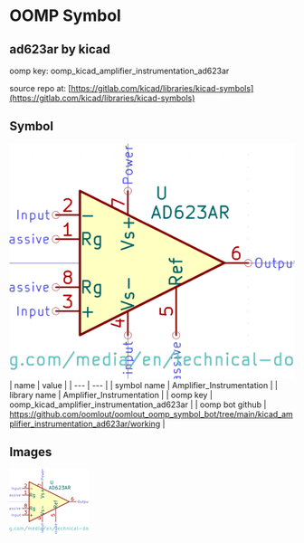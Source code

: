 # OOMP Symbol  
## ad623ar  by kicad  
  
oomp key: oomp_kicad_amplifier_instrumentation_ad623ar  
  
source repo at: [https://gitlab.com/kicad/libraries/kicad-symbols](https://gitlab.com/kicad/libraries/kicad-symbols)  
## Symbol  
  
[![working.png](working_600.png)](working.png)  
| name | value | 
| --- | --- | 
| symbol name | Amplifier_Instrumentation | 
| library name | Amplifier_Instrumentation | 
| oomp key | oomp_kicad_amplifier_instrumentation_ad623ar | 
| oomp bot github | https://github.com/oomlout/oomlout_oomp_symbol_bot/tree/main/kicad_amplifier_instrumentation_ad623ar/working | 
## Images  
  
[![working.png](working_140.png)](working.png)  

